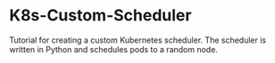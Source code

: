 # K8s-Custom-Scheduler
Tutorial for creating a custom Kubernetes scheduler. The scheduler is written in Python and schedules pods to a random node.
